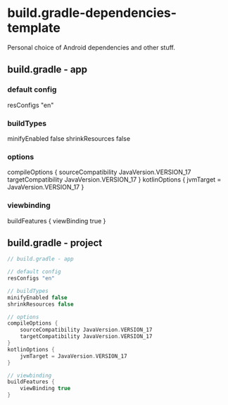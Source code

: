 # build.gradle-dependencies-template
 Personal choice of Android dependencies and other stuff.

## build.gradle - app

### default config
 resConfigs "en"
### buildTypes
 minifyEnabled false
 shrinkResources false
### options
 compileOptions {
        sourceCompatibility JavaVersion.VERSION_17
        targetCompatibility JavaVersion.VERSION_17
}
 kotlinOptions {
        jvmTarget = JavaVersion.VERSION_17
}
### viewbinding
 buildFeatures {
        viewBinding true
}

## build.gradle - project

```groovy
// build.gradle - app

// default config
resConfigs "en"

// buildTypes
minifyEnabled false
shrinkResources false

// options
compileOptions {
    sourceCompatibility JavaVersion.VERSION_17
    targetCompatibility JavaVersion.VERSION_17
}
kotlinOptions {
    jvmTarget = JavaVersion.VERSION_17
}

// viewbinding
buildFeatures {
    viewBinding true
}
